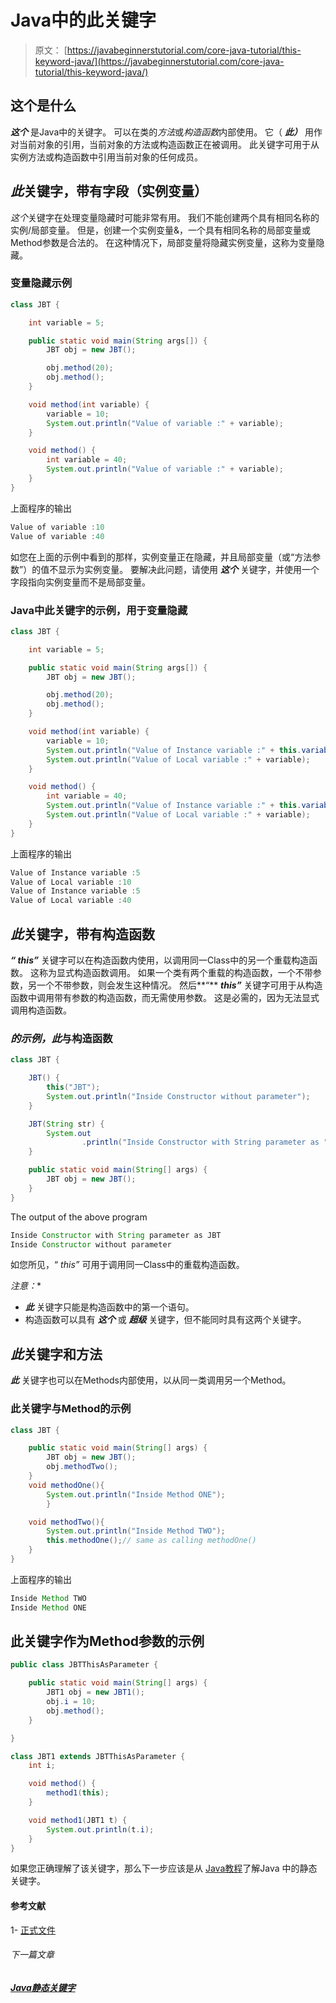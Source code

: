 # Java中的此关键字

> 原文： [https://javabeginnerstutorial.com/core-java-tutorial/this-keyword-java/](https://javabeginnerstutorial.com/core-java-tutorial/this-keyword-java/)

## 这个是什么

***这个*** 是Java中的关键字。 可以在类的*方法*或*构造函数*内部使用。 它（ ***此）*** 用作对当前对象的引用，当前对象的方法或构造函数正在被调用。 此关键字可用于从实例方法或构造函数中引用当前对象的任何成员。

## *此*关键字，带有字段（实例变量）

*这个*关键字在处理变量隐藏时可能非常有用。 我们不能创建两个具有相同名称的实例/局部变量。 但是，创建一个实例变量&，一个具有相同名称的局部变量或Method参数是合法的。 在这种情况下，局部变量将隐藏实例变量，这称为变量隐藏。

### 变量隐藏示例

```java
class JBT {

	int variable = 5;

	public static void main(String args[]) {
		JBT obj = new JBT();

		obj.method(20);
		obj.method();
	}

	void method(int variable) {
		variable = 10;
		System.out.println("Value of variable :" + variable);
	}

	void method() {
		int variable = 40;
		System.out.println("Value of variable :" + variable);
	}
}
```

上面程序的输出

```java
Value of variable :10
Value of variable :40
```

如您在上面的示例中看到的那样，实例变量正在隐藏，并且局部变量（或“方法参数”）的值不显示为实例变量。 要解决此问题，请使用 ***这个*** 关键字，并使用一个字段指向实例变量而不是局部变量。

### Java中此关键字的示例，用于变量隐藏

```java
class JBT {

	int variable = 5;

	public static void main(String args[]) {
		JBT obj = new JBT();

		obj.method(20);
		obj.method();
	}

	void method(int variable) {
		variable = 10;
		System.out.println("Value of Instance variable :" + this.variable);
		System.out.println("Value of Local variable :" + variable);
	}

	void method() {
		int variable = 40;
		System.out.println("Value of Instance variable :" + this.variable);
		System.out.println("Value of Local variable :" + variable);
	}
}
```

上面程序的输出

```java
Value of Instance variable :5
Value of Local variable :10
Value of Instance variable :5
Value of Local variable :40
```

## *此*关键字，带有构造函数

***“ this”*** 关键字可以在构造函数内使用，以调用同一Class中的另一个重载构造函数。 这称为显式构造函数调用。 如果一个类有两个重载的构造函数，一个不带参数，另一个不带参数，则会发生这种情况。 然后**“** ***this”*** 关键字可用于从构造函数中调用带有参数的构造函数，而无需使用参数。 这是必需的，因为无法显式调用构造函数。

### *的示例，此*与构造函数

```java
class JBT {

	JBT() {
		this("JBT");
		System.out.println("Inside Constructor without parameter");
	}

	JBT(String str) {
		System.out
				.println("Inside Constructor with String parameter as " + str);
	}

	public static void main(String[] args) {
		JBT obj = new JBT();
	}
}
```

The output of the above program

```java
Inside Constructor with String parameter as JBT
Inside Constructor without parameter 
```

如您所见，“ *this”* 可用于调用同一Class中的重载构造函数。

**注意*：**

*   ***此*** 关键字只能是构造函数中的第一个语句。
*   构造函数可以具有 ***这个*** 或 ***超级*** 关键字，但不能同时具有这两个关键字。

## *此*关键字和方法

***此*** 关键字也可以在Methods内部使用，以从同一类调用另一个Method。

### 此关键字与Method的示例

```java
class JBT {

	public static void main(String[] args) {
		JBT obj = new JBT();
		obj.methodTwo();
	}
	void methodOne(){
		System.out.println("Inside Method ONE");
		}

	void methodTwo(){
		System.out.println("Inside Method TWO");
		this.methodOne();// same as calling methodOne()
	}
}
```

上面程序的输出

```java
Inside Method TWO
Inside Method ONE
```

## 此关键字作为Method参数的示例

```java
public class JBTThisAsParameter {

	public static void main(String[] args) {
		JBT1 obj = new JBT1();
		obj.i = 10;
		obj.method();
	}

}

class JBT1 extends JBTThisAsParameter {
	int i;

	void method() {
		method1(this);
	}

	void method1(JBT1 t) {
		System.out.println(t.i);
	}
} 
```

如果您正确理解了该关键字，那么下一步应该是从 [Java教程](https://javabeginnerstutorial.com/core-java-tutorial/)了解Java 中的静态关键字。

#### 参考文献
1- [正式文件](https://docs.oracle.com/javase/tutorial/java/javaOO/thiskey.html)

###### 下一篇文章

##### [Java静态关键字](https://javabeginnerstutorial.com/core-java-tutorial/java-static-keyword/ "Java Static Keyword")